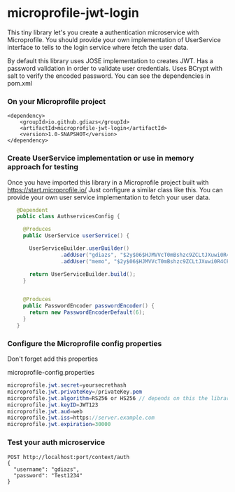# microprofile-jwt-login
This tiny library let's you create a authentication microservice with Microprofile. You should provide your own implementation of UserService interface to tells to the login service where fetch the user data.


By default this library uses JOSE implementation to creates JWT. Has a password validation in order to validate user credentials. Uses BCrypt with salt to verify the encoded password. You can see the dependencies in pom.xml


### On your Microprofile project 

	
	<dependency>
	    <groupId>io.github.gdiazs</groupId>
	    <artifactId>microprofile-jwt-login</artifactId>
	    <version>1.0-SNAPSHOT</version>
	</dependency>
 
 ### Create UserService implementation or use in memory approach for testing
 Once you have imported this library in a Microprofile project built with https://start.microprofile.io/
 Just configure a similar class like this. You can provide your own user service implementation to fetch your user data.
 ```java
    @Dependent
    public class AuthservicesConfig {

      @Produces
      public UserService userService() {

        UserServiceBuilder.userBuilder()
                  .addUser("gdiazs", "$2y$06$HJMVVcT0mBshzc9ZCLtJXuwi0R4CPuKGbJDGVlyGYAt6KnM9UfC6C", "admin", "tester")
                  .addUser("memo", "$2y$06$HJMVVcT0mBshzc9ZCLtJXuwi0R4CPuKGbJDGVlyGYAt6KnM9UfC6C", "developer");

        return UserServiceBuilder.build();
      }


      @Produces
      public PasswordEncoder passwordEncoder() {
        return new PasswordEncoderDefault(6);
      }
    }
```
### Configure the Microprofile config properties
Don't forget add this properties

microprofile-config.properties


```java
microprofile.jwt.secret=yoursecrethash
microprofile.jwt.privateKey=/privateKey.pem
microprofile.jwt.algorithm=RS256 or HS256 // depends on this the library uses secret or privateKey
microprofile.jwt.keyID=JWT123
microprofile.jwt.aud=web
microprofile.jwt.iss=https://server.example.com
microprofile.jwt.expiration=30000

```


### Test your auth microservice
    POST http://localhost:port/context/auth
    { 
      "username": "gdiazs",
      "password": "Test1234"
    }
